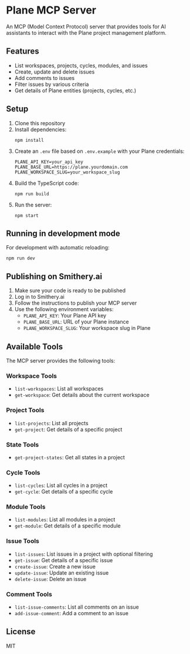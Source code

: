 # Plane MCP Server

An MCP (Model Context Protocol) server that provides tools for AI assistants to interact with the Plane project management platform.

## Features

- List workspaces, projects, cycles, modules, and issues
- Create, update and delete issues
- Add comments to issues
- Filter issues by various criteria
- Get details of Plane entities (projects, cycles, etc.)

## Setup

1. Clone this repository
2. Install dependencies:
   ```
   npm install
   ```
3. Create an `.env` file based on `.env.example` with your Plane credentials:
   ```
   PLANE_API_KEY=your_api_key
   PLANE_BASE_URL=https://plane.yourdomain.com
   PLANE_WORKSPACE_SLUG=your_workspace_slug
   ```
4. Build the TypeScript code:
   ```
   npm run build
   ```
5. Run the server:
   ```
   npm start
   ```

## Running in development mode

For development with automatic reloading:

```
npm run dev
```

## Publishing on Smithery.ai

1. Make sure your code is ready to be published
2. Log in to Smithery.ai
3. Follow the instructions to publish your MCP server
4. Use the following environment variables:
   - `PLANE_API_KEY`: Your Plane API key
   - `PLANE_BASE_URL`: URL of your Plane instance
   - `PLANE_WORKSPACE_SLUG`: Your workspace slug in Plane

## Available Tools

The MCP server provides the following tools:

### Workspace Tools
- `list-workspaces`: List all workspaces
- `get-workspace`: Get details about the current workspace

### Project Tools
- `list-projects`: List all projects
- `get-project`: Get details of a specific project

### State Tools
- `get-project-states`: Get all states in a project

### Cycle Tools
- `list-cycles`: List all cycles in a project
- `get-cycle`: Get details of a specific cycle

### Module Tools
- `list-modules`: List all modules in a project
- `get-module`: Get details of a specific module

### Issue Tools
- `list-issues`: List issues in a project with optional filtering
- `get-issue`: Get details of a specific issue
- `create-issue`: Create a new issue
- `update-issue`: Update an existing issue
- `delete-issue`: Delete an issue

### Comment Tools
- `list-issue-comments`: List all comments on an issue
- `add-issue-comment`: Add a comment to an issue

## License

MIT 